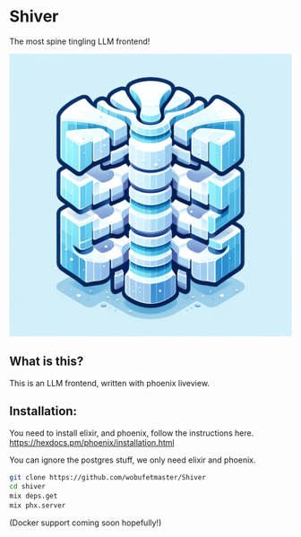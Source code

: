 # Shiver

The most spine tingling LLM frontend!

![alt text](/priv/static/favicon.ico "Shiver")




## What is this? 
This is an LLM frontend, written with phoenix liveview. 

## Installation: 

You need to install elixir, and phoenix, follow the instructions here. https://hexdocs.pm/phoenix/installation.html

You can ignore the postgres stuff, we only need elixir and phoenix.

```bash
git clone https://github.com/wobufetmaster/Shiver
cd shiver
mix deps.get
mix phx.server
```

(Docker support coming soon hopefully!)